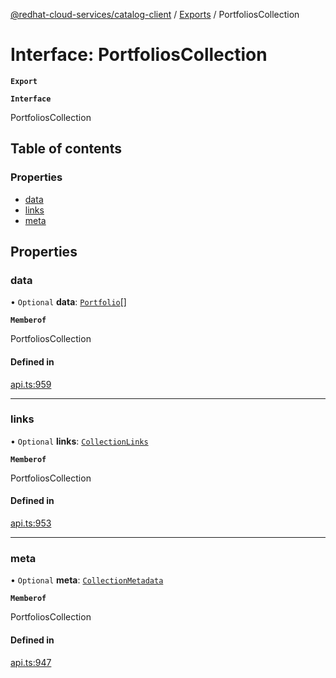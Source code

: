 [@redhat-cloud-services/catalog-client](../README.md) / [Exports](../modules.md) / PortfoliosCollection

# Interface: PortfoliosCollection

**`Export`**

**`Interface`**

PortfoliosCollection

## Table of contents

### Properties

- [data](PortfoliosCollection.md#data)
- [links](PortfoliosCollection.md#links)
- [meta](PortfoliosCollection.md#meta)

## Properties

### data

• `Optional` **data**: [`Portfolio`](Portfolio.md)[]

**`Memberof`**

PortfoliosCollection

#### Defined in

[api.ts:959](https://github.com/RedHatInsights/javascript-clients/blob/master/packages/catalog/api.ts#L959)

___

### links

• `Optional` **links**: [`CollectionLinks`](CollectionLinks.md)

**`Memberof`**

PortfoliosCollection

#### Defined in

[api.ts:953](https://github.com/RedHatInsights/javascript-clients/blob/master/packages/catalog/api.ts#L953)

___

### meta

• `Optional` **meta**: [`CollectionMetadata`](CollectionMetadata.md)

**`Memberof`**

PortfoliosCollection

#### Defined in

[api.ts:947](https://github.com/RedHatInsights/javascript-clients/blob/master/packages/catalog/api.ts#L947)
